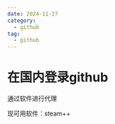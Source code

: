 ```yaml
---
date: 2024-11-27
category:
  - github
tag:
  - github
---
```


# 在国内登录github

通过软件进行代理

现可用软件：steam++

<!-- ![图片描述](/assets/images/20241127142131.png) -->


